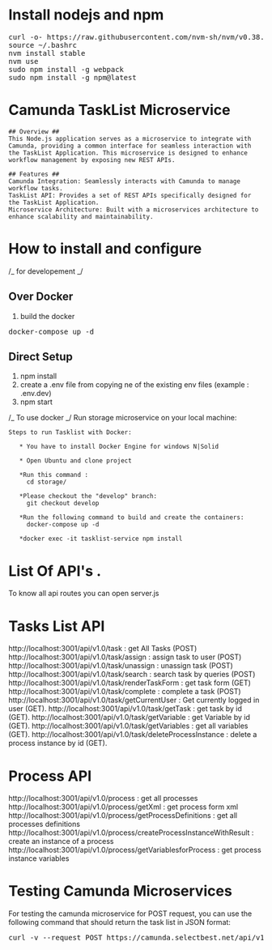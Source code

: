 # Install nodejs and npm
<pre>
curl -o- https://raw.githubusercontent.com/nvm-sh/nvm/v0.38.0/install.sh | bash
source ~/.bashrc
nvm install stable
nvm use <version>
sudo npm install -g webpack
sudo npm install -g npm@latest
</pre>

# Camunda TaskList Microservice

    ## Overview ##
    This Node.js application serves as a microservice to integrate with Camunda, providing a common interface for seamless interaction with the TaskList Application. This microservice is designed to enhance workflow management by exposing new REST APIs.

    ## Features ##
    Camunda Integration: Seamlessly interacts with Camunda to manage workflow tasks.
    TaskList API: Provides a set of REST APIs specifically designed for the TaskList Application.
    Microservice Architecture: Built with a microservices architecture to enhance scalability and maintainability.

# How to install and configure

/_ for developement _/
## Over Docker ##
1. build the docker
<pre>
docker-compose up -d
</pre>
## Direct Setup ##
1. npm install
2. create a .env file from copying ne of the existing env files (example : .env.dev)
3. npm start

/_ To use docker _/
Run storage microservice on your local machine:

    Steps to run Tasklist with Docker:

       * You have to install Docker Engine for windows N|Solid

       * Open Ubuntu and clone project

       *Run this command :
         cd storage/

       *Please checkout the "develop" branch:
         git checkout develop

       *Run the following command to build and create the containers:
         docker-compose up -d

       *docker exec -it tasklist-service npm install

# List Of API's .

To know all api routes you can open server.js

# Tasks List API

http://localhost:3001/api/v1.0/task : get All Tasks (POST)
http://localhost:3001/api/v1.0/task/assign : assign task to user (POST)
http://localhost:3001/api/v1.0/task/unassign : unassign task (POST)
http://localhost:3001/api/v1.0/task/search : search task by queries (POST)
http://localhost:3001/api/v1.0/task/renderTaskForm : get task form (GET)
http://localhost:3001/api/v1.0/task/complete : complete a task (POST)
http://localhost:3001/api/v1.0/task/getCurrentUser : Get currently logged in user (GET).
http://localhost:3001/api/v1.0/task/getTask : get task by id (GET).
http://localhost:3001/api/v1.0/task/getVariable : get Variable by id (GET).
http://localhost:3001/api/v1.0/task/getVariables : get all variables (GET).
http://localhost:3001/api/v1.0/task/deleteProcessInstance : delete a process instance by id (GET).

# Process API

http://localhost:3001/api/v1.0/process : get all processes
http://localhost:3001/api/v1.0/process/getXml : get process form xml
http://localhost:3001/api/v1.0/process/getProcessDefinitions : get all processes definitions
http://localhost:3001/api/v1.0/process/createProcessInstanceWithResult : create an instance of a process
http://localhost:3001/api/v1.0/process/getVariablesforProcess : get process instance variables

# Testing Camunda Microservices #
For testing the camunda microservice for POST request, you can use the following command that should return the task list in JSON format:
<pre>
curl -v --request POST https://camunda.selectbest.net/api/v1.0/task/search
</pre>

